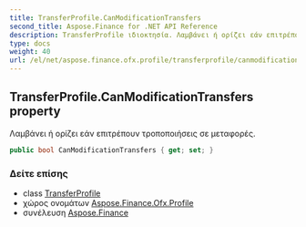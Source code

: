 ```yaml
---
title: TransferProfile.CanModificationTransfers
second_title: Aspose.Finance for .NET API Reference
description: TransferProfile ιδιοκτησία. Λαμβάνει ή ορίζει εάν επιτρέπουν τροποποιήσεις σε μεταφορές.
type: docs
weight: 40
url: /el/net/aspose.finance.ofx.profile/transferprofile/canmodificationtransfers/
---
```

## TransferProfile.CanModificationTransfers property

Λαμβάνει ή ορίζει εάν επιτρέπουν τροποποιήσεις σε μεταφορές.

```csharp
public bool CanModificationTransfers { get; set; }
```

### Δείτε επίσης

* class [TransferProfile](../)
* χώρος ονομάτων [Aspose.Finance.Ofx.Profile](../../transferprofile/)
* συνέλευση [Aspose.Finance](../../../)


